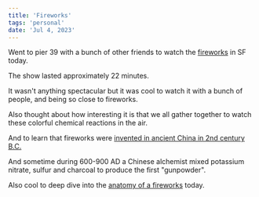 ```yaml
---
title: 'Fireworks'
tags: 'personal'
date: 'Jul 4, 2023'
---
```


Went to pier 39 with a bunch of other friends to watch the [fireworks](https://en.wikipedia.org/wiki/Fireworks?useskin=vector) in SF today.

The show lasted approximately 22 minutes.

It wasn't anything spectacular but it was cool to watch it with a bunch of people, and being so close to fireworks.

Also thought about how interesting it is that we all gather together to watch these colorful chemical reactions in the air.

And to learn that fireworks were [invented in ancient China in 2nd century B.C.](https://www.americanpyro.com/history-of-fireworks)

And sometime during 600-900 AD a Chinese alchemist mixed potassium nitrate, sulfur and charcoal to produce the first "gunpowder".

Also cool to deep dive into the [anatomy of a fireworks](https://www.pbs.org/wgbh/nova/fireworks/anat_nf.html#break) today.
